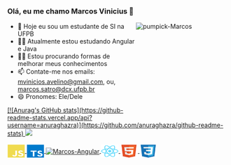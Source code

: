 ### Olá, eu me chamo Marcos Vinicius 👋
<div align="left">
  <img align="right" alt="pumpick-Marcos" height="210" width="210"
src="https://cdn.discordapp.com/attachments/452662449825513474/1180297901461745705/token_1.png?ex=657ce914&is=656a7414&hm=69f86454c7cb66647c82acdc900950f718dc72945da4e12e39898077089f8134&"/>

- 🔭 Hoje eu sou um estudante de SI na UFPB
- 🐱‍👤 Atualmente estou estudando Angular e Java
- 🐱‍🏍 Estou procurando formas de melhorar meus conhecimentos
- 📫  Contate-me nos emails: mvinicios.avelino@gmail.com, ou, marcos.satro@dcx.ufpb.br
- 😄 Pronomes: Ele/Dele

</div>

<div>
  <a href="https://github.com/smurlocky"/>
  [![Anurag's GitHub stats](https://github-readme-stats.vercel.app/api?username=anuraghazra)](https://github.com/anuraghazra/github-readme-stats)
  <img height="180em" src="https://github-readme-stats.vercel.app/api/top-langs/?username=anuraghazra&layout=compact&theme=tokyonight"/>
</div>

<div style="display: inline_block"><br>
  <img align="center" alt="Marcos-Js" height="30" width="40" src="https://raw.githubusercontent.com/devicons/devicon/master/icons/javascript/javascript-plain.svg">
  <img align="center" alt="Marcos-Ts" height="30" width="40" src="https://raw.githubusercontent.com/devicons/devicon/master/icons/typescript/typescript-plain.svg">  
  <img align="center" alt="Marcos-Angular" height="30" width="40" src="https://cdn.jsdelivr.net/gh/devicons/devicon/icons/angularjs/angularjs-original.svg"/>      
  <img align="center" alt="Marcos-React" height="30" width="40" src="https://raw.githubusercontent.com/devicons/devicon/master/icons/react/react-original.svg">
  <img align="center" alt="Marcos-HTML" height="30" width="40" src="https://raw.githubusercontent.com/devicons/devicon/master/icons/html5/html5-original.svg">
  <img align="center" alt="Marcos-CSS" height="30" width="40" src="https://raw.githubusercontent.com/devicons/devicon/master/icons/css3/css3-original.svg">
</div>
